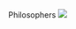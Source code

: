 <td style="text-align:center;">Philosophers</td> <td> <img src="https://badge42.herokuapp.com/api/project/ghumbert/Philosophers"> </td>
